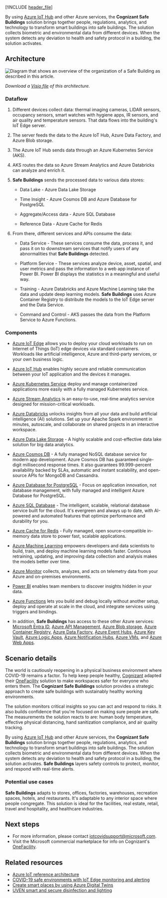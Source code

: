 [!INCLUDE [header_file](../../../includes/sol-idea-header.md)]

By using [Azure IoT Hub](https://azure.microsoft.com/services/iot-hub) and other Azure services, the **Cognizant Safe Buildings** solution brings together people, regulations, analytics, and technology to transform smart buildings into safe buildings. The solution collects biometric and environmental data from different devices. When the system detects any deviation to health and safety protocol in a building, the solution activates.

## Architecture

![Diagram that shows an overview of the organization of a Safe Building as described in this article.](../media/safe-building-arch-design-new.png)

*Download a [Visio file](https://arch-center.azureedge.net/safe-building-arch-design.vsdx) of this architecture.*

### Dataflow

1. Different devices collect data: thermal imaging cameras, LIDAR sensors, occupancy sensors, smart watches with hygiene apps, IR sensors, and air quality and temperature sensors. That data flows into the building's IoT Edge server.

1. The server feeds the data to the Azure IoT Hub, Azure Data Factory, and Azure Blob storage.

1. The Azure IoT Hub sends data through an Azure Kubernetes Service (AKS).

1. AKS routes the data so Azure Stream Analytics and Azure Databricks can analyze and enrich it.

1. **Safe Buildings** sends the processed data to various data stores:

    * Data Lake - Azure Data Lake Storage

    * Time Insight - Azure Cosmos DB and Azure Database for PostgreSQL

    * Aggregate/Access data - Azure SQL Database

    * Reference Data - Azure Cache for Redis

1. From there, different services and APIs consume the data:

    * Data Service - These services consume the data, process it, and pass it on to downstream services that notify users of any abnormalities that **Safe Buildings** detected.

    * Platform Service - These services analyze device, asset, spatial, and user metrics and pass the information to a web app instance of Power BI. Power BI displays the statistics in a meaningful and useful way.

    * Training - Azure Databricks and Azure Machine Learning take the data and update deep learning models. **Safe Buildings** uses Azure Container Registry to distribute the models to the IoT Edge server and the Data Service.

    * Command and Control - AKS passes the data from the Platform Service to Azure Functions.

### Components

* [Azure IoT Edge](https://azure.microsoft.com/services/iot-edge) allows you to deploy your cloud workloads to run on Internet of Things (IoT) edge devices via standard containers. Workloads like artificial intelligence, Azure and third-party services, or your own business logic.

* [Azure IoT Hub](https://azure.microsoft.com/services/iot-hub) enables highly secure and reliable communication between your IoT application and the devices it manages.

* [Azure Kubernetes Service](https://azure.microsoft.com/services/kubernetes-service) deploy and manage containerized applications more easily with a fully managed Kubernetes service.

* [Azure Stream Analytics](https://azure.microsoft.com/services/stream-analytics) is an easy-to-use, real-time analytics service designed for mission-critical workloads.

* [Azure Databricks](https://azure.microsoft.com/services/databricks) unlocks insights from all your data and build artificial intelligence (AI) solutions. Set up your Apache Spark environment in minutes, autoscale, and collaborate on shared projects in an interactive workspace.

* [Azure Data Lake Storage](https://azure.microsoft.com/services/storage/data-lake-storage) - A highly scalable and cost-effective data lake solution for big data analytics.

* [Azure Cosmos DB](https://azure.microsoft.com/services/cosmos-db) -  A fully managed NoSQL database service for modern app development. Azure Cosmos DB has guaranteed single-digit millisecond response times. It also guarantees 99.999-percent availability backed by SLAs, automatic and instant scalability, and open-source APIs for MongoDB and Cassandra.

* [Azure Database for PostgreSQL](https://azure.microsoft.com/services/postgresql) - Focus on application innovation, not database management, with fully managed and intelligent Azure Database for PostgreSQL.

* [Azure SQL Database](https://azure.microsoft.com/services/sql-database) - The intelligent, scalable, relational database service built for the cloud. It's evergreen and always up to date, with AI-powered and automated features that optimize performance and durability for you.

* [Azure Cache for Redis](https://azure.microsoft.com/services/cache) - Fully managed, open source–compatible in-memory data store to power fast, scalable applications.

* [Azure Machine Learning](https://azure.microsoft.com/services/machine-learning) empowers developers and data scientists to build, train, and deploy machine learning models faster. Continuous retraining, updating, and improving data collection and analysis makes the models better over time.

* [Azure Monitor](https://azure.microsoft.com/services/monitor) collects, analyzes, and acts on telemetry data from your Azure and on-premises environments.

* [Power BI](https://powerbi.microsoft.com) enables team members to discover insights hidden in your data.

* [Azure Functions](https://azure.microsoft.com/services/functions) lets you build and debug locally without another setup, deploy and operate at scale in the cloud, and integrate services using triggers and bindings.

* In addition, **Safe Buildings** has access to these other Azure services: [Microsoft Entra ID](https://azure.microsoft.com/services/active-directory), [Azure API Management](https://azure.microsoft.com/services/api-management), [Azure Blob storage](https://azure.microsoft.com/services/storage/blobs), [Azure Container Registry](https://azure.microsoft.com/services/container-registry), [Azure Data Factory](https://azure.microsoft.com/services/data-factory), [Azure Event Hubs](https://azure.microsoft.com/services/event-hubs), [Azure Key Vault](https://azure.microsoft.com/services/key-vault), [Azure Logic Apps](https://azure.microsoft.com/services/logic-apps), [Azure Notification Hubs](https://azure.microsoft.com/services/notification-hubs), [Azure VMs](https://azure.microsoft.com/services/virtual-machines), and [Azure Web Apps](/azure/well-architected/service-guides/app-service-web-apps).

## Scenario details

The world is cautiously reopening in a physical business environment where COVID-19 remains a factor. To help keep people healthy, [Cognizant](https://www.cognizant.com) adapted their [OneFacility](https://azuremarketplace.microsoft.com/en-us/marketplace/consulting-services/cognizant.one_facility) solution to make workspaces safer for everyone who enters them. The **Cognizant Safe Buildings** solution provides a strategic approach to create safe buildings with sustainably healthy working environments.

The solution monitors critical insights so you can act and respond to risks. It also builds confidence that you're focused on making sure people are safe. The measurements the solution reacts to are: human body temperature, effective physical distancing, hand sanitization compliance, and air quality tracking.

By using [Azure IoT Hub](https://azure.microsoft.com/services/iot-hub) and other Azure services, the **Cognizant Safe Buildings** solution brings together people, regulations, analytics, and technology to transform smart buildings into safe buildings. The solution collects biometric and environmental data from different devices. When the system detects any deviation to health and safety protocol in a building, the solution activates. **Safe Buildings** layers safety controls to protect, monitor, and respond with real-time alerts.

### Potential use cases

**Safe Buildings** adapts to stores, offices, factories, warehouses, recreation spaces, hotels, and restaurants. It's adaptable to any interior space where people congregate. This solution is ideal for the facilities, real estate, retail, travel and hospitality, and healthcare industries.

## Next steps

- For more information, please contact [iotcovidsupport@microsoft.com](mailto:iotcovidsupport@microsoft.com).
- Visit the Microsoft commercial marketplace for info on Cognizant's [OneFacility](https://azuremarketplace.microsoft.com/en-us/marketplace/consulting-services/cognizant.one_facility).

## Related resources

- [Azure IoT reference architecture](../../reference-architectures/iot.yml)
- [COVID-19 safe environments with IoT Edge monitoring and alerting](cctv-iot-edge-for-covid-19-safe-environment-and-mask-detection.yml)
- [Create smart places by using Azure Digital Twins](../../example-scenario/iot/smart-places.yml)
- [UVEN smart and secure disinfection and lighting](uven-disinfection.yml)
